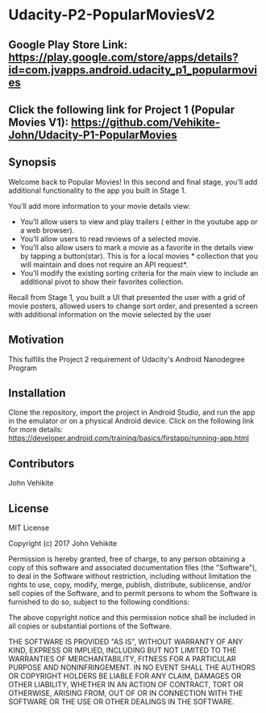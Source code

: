 # Udacity-P2-PopularMoviesV2

## Google Play Store Link: https://play.google.com/store/apps/details?id=com.jvapps.android.udacity_p1_popularmovies

## Click the following link for Project 1 (Popular Movies V1): <https://github.com/Vehikite-John/Udacity-P1-PopularMovies>

## Synopsis

Welcome back to Popular Movies! In this second and final stage, you’ll add additional functionality to the app you built in Stage 1.

You’ll add more information to your movie details view:

* You’ll allow users to view and play trailers ( either in the youtube app or a web browser).
* You’ll allow users to read reviews of a selected movie.
* You’ll also allow users to mark a movie as a favorite in the details view by tapping a button(star). This is for a local movies * collection that you will maintain and does not require an API request*.
* You’ll modify the existing sorting criteria for the main view to include an additional pivot to show their favorites collection.

Recall from Stage 1, you built a UI that presented the user with a grid of movie posters, allowed users to change sort order, and presented a screen with additional information on the movie selected by the user

## Motivation

This fulfills the Project 2 requirement of Udacity's Android Nanodegree Program

## Installation

Clone the repository, import the project in Android Studio, and run the app in the emulator or on a physical Android device. Click on the following link for more details: <https://developer.android.com/training/basics/firstapp/running-app.html>

## Contributors

John Vehikite

## License

MIT License

Copyright (c) 2017 John Vehikite

Permission is hereby granted, free of charge, to any person obtaining a copy
of this software and associated documentation files (the "Software"), to deal
in the Software without restriction, including without limitation the rights
to use, copy, modify, merge, publish, distribute, sublicense, and/or sell
copies of the Software, and to permit persons to whom the Software is
furnished to do so, subject to the following conditions:

The above copyright notice and this permission notice shall be included in all
copies or substantial portions of the Software.

THE SOFTWARE IS PROVIDED "AS IS", WITHOUT WARRANTY OF ANY KIND, EXPRESS OR
IMPLIED, INCLUDING BUT NOT LIMITED TO THE WARRANTIES OF MERCHANTABILITY,
FITNESS FOR A PARTICULAR PURPOSE AND NONINFRINGEMENT. IN NO EVENT SHALL THE
AUTHORS OR COPYRIGHT HOLDERS BE LIABLE FOR ANY CLAIM, DAMAGES OR OTHER
LIABILITY, WHETHER IN AN ACTION OF CONTRACT, TORT OR OTHERWISE, ARISING FROM,
OUT OF OR IN CONNECTION WITH THE SOFTWARE OR THE USE OR OTHER DEALINGS IN THE
SOFTWARE.
